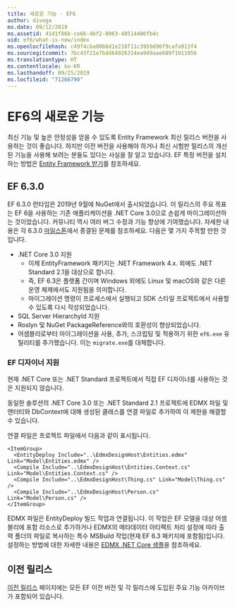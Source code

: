 ```yaml
---
title: 새로운 기능 - EF6
author: divega
ms.date: 09/12/2019
ms.assetid: 41d1f86b-ce66-4bf2-8963-48514406fb4c
uid: ef6/what-is-new/index
ms.openlocfilehash: c49f4cba0066d1e218f11c3959d96f9cafa913f4
ms.sourcegitcommit: 7bc43f21e7bdd64926314ea949aae689f1911956
ms.translationtype: HT
ms.contentlocale: ko-KR
ms.lasthandoff: 09/25/2019
ms.locfileid: "71266790"
---
```

# <a name="whats-new-in-ef6"></a>EF6의 새로운 기능

최신 기능 및 높은 안정성을 얻을 수 있도록 Entity Framework 최신 릴리스 버전을 사용하는 것이 좋습니다.
하지만 이전 버전을 사용해야 하거나 최신 시험판 릴리스의 개선된 기능을 사용해 보려는 분들도 있다는 사실을 잘 알고 있습니다.
EF 특정 버전을 설치하는 방법은 [Entity Framework 받기](~/ef6/fundamentals/install.md)를 참조하세요.

## <a name="ef-630"></a>EF 6.3.0

EF 6.3.0 런타임은 2019년 9월에 NuGet에서 출시되었습니다. 이 릴리스의 주요 목표는 EF 6을 사용하는 기존 애플리케이션을 .NET Core 3.0으로 손쉽게 마이그레이션하는 것이었습니다. 커뮤니티 역시 여러 버그 수정과 기능 향상에 기여했습니다. 자세한 내용은 각 6.3.0 [마일스톤](https://github.com/aspnet/EntityFramework6/milestones?state=closed)에서 종결된 문제를 참조하세요. 다음은 몇 가지 주목할 만한 것입니다.

- .NET Core 3.0 지원
  - 이제 EntityFramework 패키지는 .NET Framework 4.x. 외에도 .NET Standard 2.1을 대상으로 합니다.
  - 즉, EF 6.3은 플랫폼 간이며 Windows 외에도 Linux 및 macOS와 같은 다른 운영 체제에서도 지원됨을 의미합니다.
  - 마이그레이션 명령이 프로세스에서 실행되고 SDK 스타일 프로젝트에서 사용할 수 있도록 다시 작성되었습니다.
- SQL Server HierarchyId 지원
- Roslyn 및 NuGet PackageReference와의 호환성이 향상되었습니다.
- 어셈블리로부터 마이그레이션을 사용, 추가, 스크립팅 및 적용하기 위한 `ef6.exe` 유틸리티를 추가했습니다. 이는 `migrate.exe`를 대체합니다.

### <a name="ef-designer-support"></a>EF 디자이너 지원

현재 .NET Core 또는 .NET Standard 프로젝트에서 직접 EF 디자이너를 사용하는 것은 지원되지 않습니다. 

동일한 솔루션의 .NET Core 3.0 또는 .NET Standard 2.1 프로젝트에 EDMX 파일 및 엔터티와 DbContext에 대해 생성된 클래스를 연결 파일로 추가하여 이 제한을 해결할 수 있습니다.

연결 파일은 프로젝트 파일에서 다음과 같이 표시됩니다.

``` csproj 
<ItemGroup>
  <EntityDeploy Include="..\EdmxDesignHost\Entities.edmx" Link="Model\Entities.edmx" />
  <Compile Include="..\EdmxDesignHost\Entities.Context.cs" Link="Model\Entities.Context.cs" />
  <Compile Include="..\EdmxDesignHost\Thing.cs" Link="Model\Thing.cs" />
  <Compile Include="..\EdmxDesignHost\Person.cs" Link="Model\Person.cs" />
</ItemGroup>
```

EDMX 파일은 EntityDeploy 빌드 작업과 연결됩니다. 이 작업은 EF 모델을 대상 어셈블리에 포함 리소스로 추가하거나 EDMX의 메타데이터 아티팩트 처리 설정에 따라 출력 폴더의 파일로 복사하는 특수 MSBuild 작업(현재 EF 6.3 패키지에 포함됨)입니다. 설정하는 방법에 대한 자세한 내용은 [EDMX .NET Core 샘플](https://aka.ms/EdmxDotNetCoreSample)을 참조하세요.

## <a name="past-releases"></a>이전 릴리스

[이전 릴리스](past-releases.md) 페이지에는 모든 EF 이전 버전 및 각 릴리스에 도입된 주요 기능 아카이브가 포함되어 있습니다.
